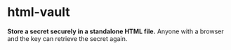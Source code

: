 # html-vault

**Store a secret securely in a standalone HTML file.** Anyone with a browser and the key can retrieve the secret again.

